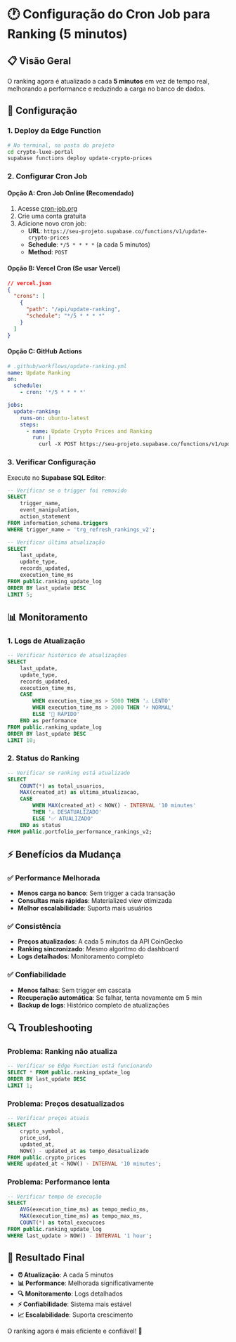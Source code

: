 # 🕐 Configuração do Cron Job para Ranking (5 minutos)

## 📋 Visão Geral

O ranking agora é atualizado a cada **5 minutos** em vez de tempo real, melhorando a performance e reduzindo a carga no banco de dados.

## 🔧 Configuração

### 1. **Deploy da Edge Function**

```bash
# No terminal, na pasta do projeto
cd crypto-luxe-portal
supabase functions deploy update-crypto-prices
```

### 2. **Configurar Cron Job**

#### **Opção A: Cron Job Online (Recomendado)**

1. Acesse [cron-job.org](https://cron-job.org)
2. Crie uma conta gratuita
3. Adicione novo cron job:
   - **URL**: `https://seu-projeto.supabase.co/functions/v1/update-crypto-prices`
   - **Schedule**: `*/5 * * * *` (a cada 5 minutos)
   - **Method**: `POST`

#### **Opção B: Vercel Cron (Se usar Vercel)**

```json
// vercel.json
{
  "crons": [
    {
      "path": "/api/update-ranking",
      "schedule": "*/5 * * * *"
    }
  ]
}
```

#### **Opção C: GitHub Actions**

```yaml
# .github/workflows/update-ranking.yml
name: Update Ranking
on:
  schedule:
    - cron: '*/5 * * * *'

jobs:
  update-ranking:
    runs-on: ubuntu-latest
    steps:
      - name: Update Crypto Prices and Ranking
        run: |
          curl -X POST https://seu-projeto.supabase.co/functions/v1/update-crypto-prices
```

### 3. **Verificar Configuração**

Execute no **Supabase SQL Editor**:

```sql
-- Verificar se o trigger foi removido
SELECT 
    trigger_name,
    event_manipulation,
    action_statement
FROM information_schema.triggers 
WHERE trigger_name = 'trg_refresh_rankings_v2';

-- Verificar última atualização
SELECT 
    last_update,
    update_type,
    records_updated,
    execution_time_ms
FROM public.ranking_update_log
ORDER BY last_update DESC
LIMIT 5;
```

## 📊 Monitoramento

### **1. Logs de Atualização**

```sql
-- Verificar histórico de atualizações
SELECT 
    last_update,
    update_type,
    records_updated,
    execution_time_ms,
    CASE 
        WHEN execution_time_ms > 5000 THEN '⚠️ LENTO'
        WHEN execution_time_ms > 2000 THEN '⚡ NORMAL'
        ELSE '🚀 RÁPIDO'
    END as performance
FROM public.ranking_update_log
ORDER BY last_update DESC
LIMIT 10;
```

### **2. Status do Ranking**

```sql
-- Verificar se ranking está atualizado
SELECT 
    COUNT(*) as total_usuarios,
    MAX(created_at) as ultima_atualizacao,
    CASE 
        WHEN MAX(created_at) < NOW() - INTERVAL '10 minutes' 
        THEN '⚠️ DESATUALIZADO'
        ELSE '✅ ATUALIZADO'
    END as status
FROM public.portfolio_performance_rankings_v2;
```

## ⚡ Benefícios da Mudança

### **✅ Performance Melhorada**
- **Menos carga no banco**: Sem trigger a cada transação
- **Consultas mais rápidas**: Materialized view otimizada
- **Melhor escalabilidade**: Suporta mais usuários

### **✅ Consistência**
- **Preços atualizados**: A cada 5 minutos da API CoinGecko
- **Ranking sincronizado**: Mesmo algoritmo do dashboard
- **Logs detalhados**: Monitoramento completo

### **✅ Confiabilidade**
- **Menos falhas**: Sem trigger em cascata
- **Recuperação automática**: Se falhar, tenta novamente em 5 min
- **Backup de logs**: Histórico completo de atualizações

## 🔍 Troubleshooting

### **Problema: Ranking não atualiza**
```sql
-- Verificar se Edge Function está funcionando
SELECT * FROM public.ranking_update_log 
ORDER BY last_update DESC 
LIMIT 1;
```

### **Problema: Preços desatualizados**
```sql
-- Verificar preços atuais
SELECT 
    crypto_symbol,
    price_usd,
    updated_at,
    NOW() - updated_at as tempo_desatualizado
FROM public.crypto_prices
WHERE updated_at < NOW() - INTERVAL '10 minutes';
```

### **Problema: Performance lenta**
```sql
-- Verificar tempo de execução
SELECT 
    AVG(execution_time_ms) as tempo_medio_ms,
    MAX(execution_time_ms) as tempo_max_ms,
    COUNT(*) as total_execucoes
FROM public.ranking_update_log
WHERE last_update > NOW() - INTERVAL '1 hour';
```

## 🎯 Resultado Final

- **⏰ Atualização**: A cada 5 minutos
- **📊 Performance**: Melhorada significativamente
- **🔍 Monitoramento**: Logs detalhados
- **⚡ Confiabilidade**: Sistema mais estável
- **📈 Escalabilidade**: Suporta crescimento

O ranking agora é mais eficiente e confiável! 🚀
